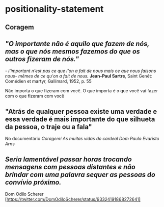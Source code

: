 # positionality-statement

## Coragem

## *"O importante não é aquilo que fazem de nós, mas o que nós mesmos fazemos do que os outros fizeram de nós."* 

*- l'important n'est pas ce que l'on a fait de nous mais ce que nous faisons nous- mêmes de ce qu'on a fait de nous.* **Jean-Paul Sartre**, Saint Genêt: Comédien et martyr, Gallimard, 1952, p. 55

Não importa o que fizeram com você. O que importa é o que você vai fazer com o que fizeram com você

## "Atrás de qualquer pessoa existe uma verdade e essa verdade é mais importante do que silhueta da pessoa, o traje ou a fala"

No documentário *Coragem! As muitas vidas do cardeal Dom Paulo Evaristo Arns*

## *Seria lamentável passar horas trocando mensagens com pessoas distantes e não brindar com uma palavra sequer as pessoas do convívio próximo.*

Dom Odilo Scherer [https://twitter.com/DomOdiloScherer/status/93324191868272641]

